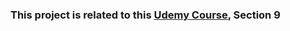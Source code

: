 ### This project is related to this [Udemy Course](https://www.udemy.com/course/docker-and-kubernetes-the-complete-guide/), Section 9
